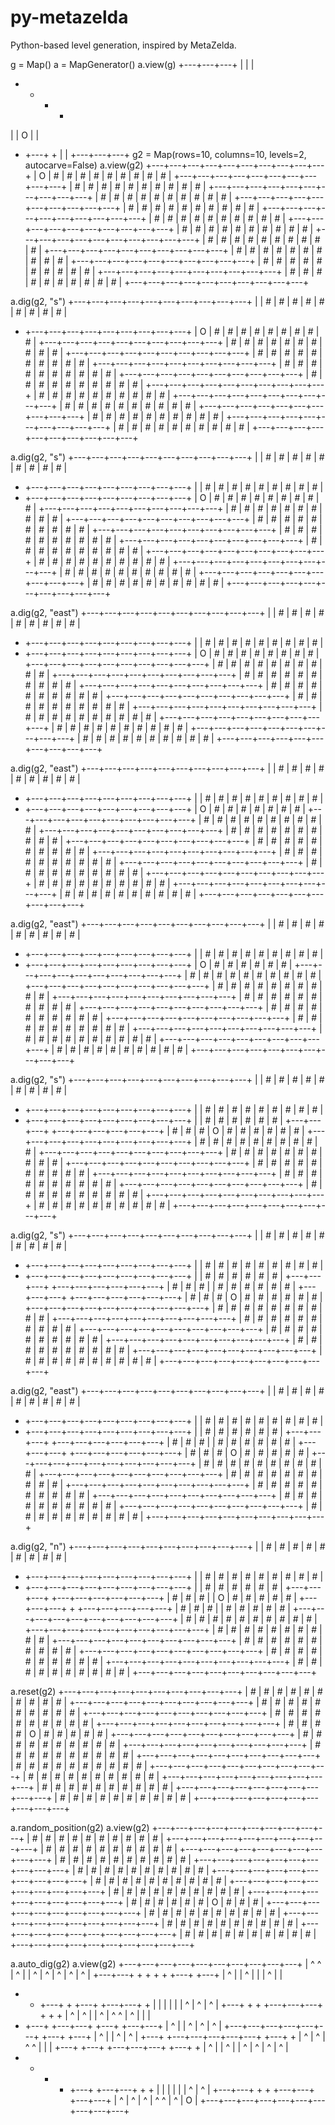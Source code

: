 # py-metazelda
Python-based level generation, inspired by MetaZelda.


g = Map()
a = MapGenerator()
a.view(g)
+---+---+---+
|   |       |
+   +   +   +
|   | O |   |
+   +---+   +
|           |
+---+---+---+
g2 = Map(rows=10, columns=10, levels=2, autocarve=False)
a.view(g2)
+---+---+---+---+---+---+---+---+---+---+
| O | # | # | # | # | # | # | # | # | # |
+---+---+---+---+---+---+---+---+---+---+
| # | # | # | # | # | # | # | # | # | # |
+---+---+---+---+---+---+---+---+---+---+
| # | # | # | # | # | # | # | # | # | # |
+---+---+---+---+---+---+---+---+---+---+
| # | # | # | # | # | # | # | # | # | # |
+---+---+---+---+---+---+---+---+---+---+
| # | # | # | # | # | # | # | # | # | # |
+---+---+---+---+---+---+---+---+---+---+
| # | # | # | # | # | # | # | # | # | # |
+---+---+---+---+---+---+---+---+---+---+
| # | # | # | # | # | # | # | # | # | # |
+---+---+---+---+---+---+---+---+---+---+
| # | # | # | # | # | # | # | # | # | # |
+---+---+---+---+---+---+---+---+---+---+
| # | # | # | # | # | # | # | # | # | # |
+---+---+---+---+---+---+---+---+---+---+
| # | # | # | # | # | # | # | # | # | # |
+---+---+---+---+---+---+---+---+---+---+

a.dig(g2, "s")
+---+---+---+---+---+---+---+---+---+---+
|   | # | # | # | # | # | # | # | # | # |
+   +---+---+---+---+---+---+---+---+---+
| O | # | # | # | # | # | # | # | # | # |
+---+---+---+---+---+---+---+---+---+---+
| # | # | # | # | # | # | # | # | # | # |
+---+---+---+---+---+---+---+---+---+---+
| # | # | # | # | # | # | # | # | # | # |
+---+---+---+---+---+---+---+---+---+---+
| # | # | # | # | # | # | # | # | # | # |
+---+---+---+---+---+---+---+---+---+---+
| # | # | # | # | # | # | # | # | # | # |
+---+---+---+---+---+---+---+---+---+---+
| # | # | # | # | # | # | # | # | # | # |
+---+---+---+---+---+---+---+---+---+---+
| # | # | # | # | # | # | # | # | # | # |
+---+---+---+---+---+---+---+---+---+---+
| # | # | # | # | # | # | # | # | # | # |
+---+---+---+---+---+---+---+---+---+---+
| # | # | # | # | # | # | # | # | # | # |
+---+---+---+---+---+---+---+---+---+---+

a.dig(g2, "s")
+---+---+---+---+---+---+---+---+---+---+
|   | # | # | # | # | # | # | # | # | # |
+   +---+---+---+---+---+---+---+---+---+
|   | # | # | # | # | # | # | # | # | # |
+   +---+---+---+---+---+---+---+---+---+
| O | # | # | # | # | # | # | # | # | # |
+---+---+---+---+---+---+---+---+---+---+
| # | # | # | # | # | # | # | # | # | # |
+---+---+---+---+---+---+---+---+---+---+
| # | # | # | # | # | # | # | # | # | # |
+---+---+---+---+---+---+---+---+---+---+
| # | # | # | # | # | # | # | # | # | # |
+---+---+---+---+---+---+---+---+---+---+
| # | # | # | # | # | # | # | # | # | # |
+---+---+---+---+---+---+---+---+---+---+
| # | # | # | # | # | # | # | # | # | # |
+---+---+---+---+---+---+---+---+---+---+
| # | # | # | # | # | # | # | # | # | # |
+---+---+---+---+---+---+---+---+---+---+
| # | # | # | # | # | # | # | # | # | # |
+---+---+---+---+---+---+---+---+---+---+

a.dig(g2, "east")
+---+---+---+---+---+---+---+---+---+---+
|   | # | # | # | # | # | # | # | # | # |
+   +---+---+---+---+---+---+---+---+---+
|   | # | # | # | # | # | # | # | # | # |
+   +---+---+---+---+---+---+---+---+---+
|     O | # | # | # | # | # | # | # | # |
+---+---+---+---+---+---+---+---+---+---+
| # | # | # | # | # | # | # | # | # | # |
+---+---+---+---+---+---+---+---+---+---+
| # | # | # | # | # | # | # | # | # | # |
+---+---+---+---+---+---+---+---+---+---+
| # | # | # | # | # | # | # | # | # | # |
+---+---+---+---+---+---+---+---+---+---+
| # | # | # | # | # | # | # | # | # | # |
+---+---+---+---+---+---+---+---+---+---+
| # | # | # | # | # | # | # | # | # | # |
+---+---+---+---+---+---+---+---+---+---+
| # | # | # | # | # | # | # | # | # | # |
+---+---+---+---+---+---+---+---+---+---+
| # | # | # | # | # | # | # | # | # | # |
+---+---+---+---+---+---+---+---+---+---+

a.dig(g2, "east")
+---+---+---+---+---+---+---+---+---+---+
|   | # | # | # | # | # | # | # | # | # |
+   +---+---+---+---+---+---+---+---+---+
|   | # | # | # | # | # | # | # | # | # |
+   +---+---+---+---+---+---+---+---+---+
|         O | # | # | # | # | # | # | # |
+---+---+---+---+---+---+---+---+---+---+
| # | # | # | # | # | # | # | # | # | # |
+---+---+---+---+---+---+---+---+---+---+
| # | # | # | # | # | # | # | # | # | # |
+---+---+---+---+---+---+---+---+---+---+
| # | # | # | # | # | # | # | # | # | # |
+---+---+---+---+---+---+---+---+---+---+
| # | # | # | # | # | # | # | # | # | # |
+---+---+---+---+---+---+---+---+---+---+
| # | # | # | # | # | # | # | # | # | # |
+---+---+---+---+---+---+---+---+---+---+
| # | # | # | # | # | # | # | # | # | # |
+---+---+---+---+---+---+---+---+---+---+
| # | # | # | # | # | # | # | # | # | # |
+---+---+---+---+---+---+---+---+---+---+

a.dig(g2, "east")
+---+---+---+---+---+---+---+---+---+---+
|   | # | # | # | # | # | # | # | # | # |
+   +---+---+---+---+---+---+---+---+---+
|   | # | # | # | # | # | # | # | # | # |
+   +---+---+---+---+---+---+---+---+---+
|             O | # | # | # | # | # | # |
+---+---+---+---+---+---+---+---+---+---+
| # | # | # | # | # | # | # | # | # | # |
+---+---+---+---+---+---+---+---+---+---+
| # | # | # | # | # | # | # | # | # | # |
+---+---+---+---+---+---+---+---+---+---+
| # | # | # | # | # | # | # | # | # | # |
+---+---+---+---+---+---+---+---+---+---+
| # | # | # | # | # | # | # | # | # | # |
+---+---+---+---+---+---+---+---+---+---+
| # | # | # | # | # | # | # | # | # | # |
+---+---+---+---+---+---+---+---+---+---+
| # | # | # | # | # | # | # | # | # | # |
+---+---+---+---+---+---+---+---+---+---+
| # | # | # | # | # | # | # | # | # | # |
+---+---+---+---+---+---+---+---+---+---+

a.dig(g2, "s")
+---+---+---+---+---+---+---+---+---+---+
|   | # | # | # | # | # | # | # | # | # |
+   +---+---+---+---+---+---+---+---+---+
|   | # | # | # | # | # | # | # | # | # |
+   +---+---+---+---+---+---+---+---+---+
|               | # | # | # | # | # | # |
+---+---+---+   +---+---+---+---+---+---+
| # | # | # | O | # | # | # | # | # | # |
+---+---+---+---+---+---+---+---+---+---+
| # | # | # | # | # | # | # | # | # | # |
+---+---+---+---+---+---+---+---+---+---+
| # | # | # | # | # | # | # | # | # | # |
+---+---+---+---+---+---+---+---+---+---+
| # | # | # | # | # | # | # | # | # | # |
+---+---+---+---+---+---+---+---+---+---+
| # | # | # | # | # | # | # | # | # | # |
+---+---+---+---+---+---+---+---+---+---+
| # | # | # | # | # | # | # | # | # | # |
+---+---+---+---+---+---+---+---+---+---+
| # | # | # | # | # | # | # | # | # | # |
+---+---+---+---+---+---+---+---+---+---+

a.dig(g2, "s")
+---+---+---+---+---+---+---+---+---+---+
|   | # | # | # | # | # | # | # | # | # |
+   +---+---+---+---+---+---+---+---+---+
|   | # | # | # | # | # | # | # | # | # |
+   +---+---+---+---+---+---+---+---+---+
|               | # | # | # | # | # | # |
+---+---+---+   +---+---+---+---+---+---+
| # | # | # |   | # | # | # | # | # | # |
+---+---+---+   +---+---+---+---+---+---+
| # | # | # | O | # | # | # | # | # | # |
+---+---+---+---+---+---+---+---+---+---+
| # | # | # | # | # | # | # | # | # | # |
+---+---+---+---+---+---+---+---+---+---+
| # | # | # | # | # | # | # | # | # | # |
+---+---+---+---+---+---+---+---+---+---+
| # | # | # | # | # | # | # | # | # | # |
+---+---+---+---+---+---+---+---+---+---+
| # | # | # | # | # | # | # | # | # | # |
+---+---+---+---+---+---+---+---+---+---+
| # | # | # | # | # | # | # | # | # | # |
+---+---+---+---+---+---+---+---+---+---+

a.dig(g2, "east")
+---+---+---+---+---+---+---+---+---+---+
|   | # | # | # | # | # | # | # | # | # |
+   +---+---+---+---+---+---+---+---+---+
|   | # | # | # | # | # | # | # | # | # |
+   +---+---+---+---+---+---+---+---+---+
|               | # | # | # | # | # | # |
+---+---+---+   +---+---+---+---+---+---+
| # | # | # |   | # | # | # | # | # | # |
+---+---+---+   +---+---+---+---+---+---+
| # | # | # |     O | # | # | # | # | # |
+---+---+---+---+---+---+---+---+---+---+
| # | # | # | # | # | # | # | # | # | # |
+---+---+---+---+---+---+---+---+---+---+
| # | # | # | # | # | # | # | # | # | # |
+---+---+---+---+---+---+---+---+---+---+
| # | # | # | # | # | # | # | # | # | # |
+---+---+---+---+---+---+---+---+---+---+
| # | # | # | # | # | # | # | # | # | # |
+---+---+---+---+---+---+---+---+---+---+
| # | # | # | # | # | # | # | # | # | # |
+---+---+---+---+---+---+---+---+---+---+

a.dig(g2, "n")
+---+---+---+---+---+---+---+---+---+---+
|   | # | # | # | # | # | # | # | # | # |
+   +---+---+---+---+---+---+---+---+---+
|   | # | # | # | # | # | # | # | # | # |
+   +---+---+---+---+---+---+---+---+---+
|               | # | # | # | # | # | # |
+---+---+---+   +---+---+---+---+---+---+
| # | # | # |   | O | # | # | # | # | # |
+---+---+---+   +   +---+---+---+---+---+
| # | # | # |       | # | # | # | # | # |
+---+---+---+---+---+---+---+---+---+---+
| # | # | # | # | # | # | # | # | # | # |
+---+---+---+---+---+---+---+---+---+---+
| # | # | # | # | # | # | # | # | # | # |
+---+---+---+---+---+---+---+---+---+---+
| # | # | # | # | # | # | # | # | # | # |
+---+---+---+---+---+---+---+---+---+---+
| # | # | # | # | # | # | # | # | # | # |
+---+---+---+---+---+---+---+---+---+---+
| # | # | # | # | # | # | # | # | # | # |
+---+---+---+---+---+---+---+---+---+---+

a.reset(g2)
+---+---+---+---+---+---+---+---+---+---+
| # | # | # | # | # | # | # | # | # | # |
+---+---+---+---+---+---+---+---+---+---+
| # | # | # | # | # | # | # | # | # | # |
+---+---+---+---+---+---+---+---+---+---+
| # | # | # | # | # | # | # | # | # | # |
+---+---+---+---+---+---+---+---+---+---+
| # | # | # | # | O | # | # | # | # | # |
+---+---+---+---+---+---+---+---+---+---+
| # | # | # | # | # | # | # | # | # | # |
+---+---+---+---+---+---+---+---+---+---+
| # | # | # | # | # | # | # | # | # | # |
+---+---+---+---+---+---+---+---+---+---+
| # | # | # | # | # | # | # | # | # | # |
+---+---+---+---+---+---+---+---+---+---+
| # | # | # | # | # | # | # | # | # | # |
+---+---+---+---+---+---+---+---+---+---+
| # | # | # | # | # | # | # | # | # | # |
+---+---+---+---+---+---+---+---+---+---+
| # | # | # | # | # | # | # | # | # | # |
+---+---+---+---+---+---+---+---+---+---+

a.random_position(g2)
a.view(g2)
+---+---+---+---+---+---+---+---+---+---+
| # | # | # | # | # | # | # | # | # | # |
+---+---+---+---+---+---+---+---+---+---+
| # | # | # | # | # | # | # | # | # | # |
+---+---+---+---+---+---+---+---+---+---+
| # | # | # | # | # | # | # | # | # | # |
+---+---+---+---+---+---+---+---+---+---+
| # | # | # | # | # | # | # | # | # | # |
+---+---+---+---+---+---+---+---+---+---+
| # | # | # | # | # | # | # | # | # | # |
+---+---+---+---+---+---+---+---+---+---+
| # | # | # | # | # | # | # | # | # | # |
+---+---+---+---+---+---+---+---+---+---+
| # | # | # | # | # | # | O | # | # | # |
+---+---+---+---+---+---+---+---+---+---+
| # | # | # | # | # | # | # | # | # | # |
+---+---+---+---+---+---+---+---+---+---+
| # | # | # | # | # | # | # | # | # | # |
+---+---+---+---+---+---+---+---+---+---+
| # | # | # | # | # | # | # | # | # | # |
+---+---+---+---+---+---+---+---+---+---+

a.auto_dig(g2)
a.view(g2)
+---+---+---+---+---+---+---+---+---+---+
| ^   ^ | ^ |   | ^ | ^ | ^ | ^ |     ^ |
+---+---+   +   +   +   +   +---+   +---+
| ^ |       | ^ |   |       | ^     |   |
+   +   +---+   +   +---+   +---+---+   +
|   |   |   |   |           | ^ | ^ | ^ |
+---+   +   +   +---+---+---+   +   +   +
| ^ | ^ |   | ^ | ^   ^ | ^ |   |       |
+   +---+   +---+---+   +---+   +---+---+
|     ^ |               | ^ | ^ |     ^ |
+---+---+---+---+---+---+   +---+   +---+
|                     ^ |       | ^ | ^ |
+---+   +---+---+---+---+---+   +---+   +
| ^     | ^     | ^       ^ |       |   |
+---+   +---+   +---+---+---+   +---+   +
| ^ |   | ^ |   | ^     | ^     | ^ | ^ |
+   +   +   +   +---+   +---+---+   +   +
|       |   |   |   |           | ^ | ^ |
+---+---+   +   +   +---+---+   +---+---+
| ^         | ^ | ^ | ^   ^ |     ^ | O |
+---+---+---+---+---+---+---+---+---+---+
